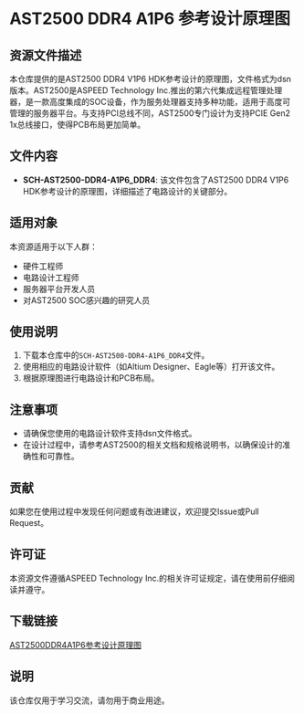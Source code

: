 # AST2500 DDR4 A1P6 参考设计原理图

## 资源文件描述

本仓库提供的是AST2500 DDR4 V1P6 HDK参考设计的原理图，文件格式为dsn版本。AST2500是ASPEED Technology Inc.推出的第六代集成远程管理处理器，是一款高度集成的SOC设备，作为服务处理器支持多种功能，适用于高度可管理的服务器平台。与支持PCI总线不同，AST2500专门设计为支持PCIE Gen2 1x总线接口，使得PCB布局更加简单。

## 文件内容

- **SCH-AST2500-DDR4-A1P6_DDR4**: 该文件包含了AST2500 DDR4 V1P6 HDK参考设计的原理图，详细描述了电路设计的关键部分。

## 适用对象

本资源适用于以下人群：

- 硬件工程师
- 电路设计工程师
- 服务器平台开发人员
- 对AST2500 SOC感兴趣的研究人员

## 使用说明

1. 下载本仓库中的`SCH-AST2500-DDR4-A1P6_DDR4`文件。
2. 使用相应的电路设计软件（如Altium Designer、Eagle等）打开该文件。
3. 根据原理图进行电路设计和PCB布局。

## 注意事项

- 请确保您使用的电路设计软件支持dsn文件格式。
- 在设计过程中，请参考AST2500的相关文档和规格说明书，以确保设计的准确性和可靠性。

## 贡献

如果您在使用过程中发现任何问题或有改进建议，欢迎提交Issue或Pull Request。

## 许可证

本资源文件遵循ASPEED Technology Inc.的相关许可证规定，请在使用前仔细阅读并遵守。

## 下载链接
[AST2500DDR4A1P6参考设计原理图](https://pan.quark.cn/s/3d82f01acce7)

## 说明

该仓库仅用于学习交流，请勿用于商业用途。
